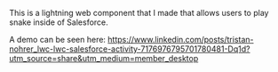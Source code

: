 This is a lightning web component that I made that allows users to play snake inside of Salesforce. 

A demo can be seen here: https://www.linkedin.com/posts/tristan-nohrer_lwc-lwc-salesforce-activity-7176976795701780481-Dq1d?utm_source=share&utm_medium=member_desktop
